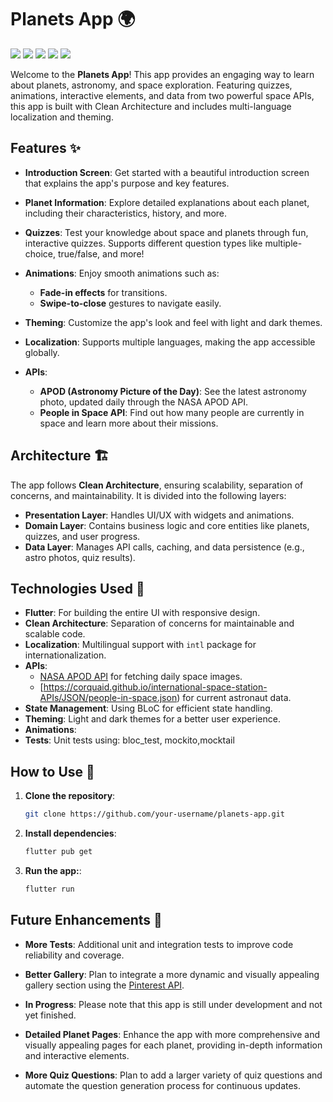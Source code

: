 # Planets App 🌍

![](screenshots/1.jpg)
![](screenshots/2.jpg)
![](screenshots/3.jpg)
![](screenshots/4.jpg)
![](screenshots/5.jpg)


Welcome to the **Planets App**! This app provides an engaging way to learn about planets, astronomy, and space exploration. Featuring quizzes, animations, interactive elements, and data from two powerful space APIs, this app is built with Clean Architecture and includes multi-language localization and theming.

## Features ✨

- **Introduction Screen**: Get started with a beautiful introduction screen that explains the app's purpose and key features.

- **Planet Information**: Explore detailed explanations about each planet, including their characteristics, history, and more.

- **Quizzes**: Test your knowledge about space and planets through fun, interactive quizzes. Supports different question types like multiple-choice, true/false, and more!

- **Animations**: Enjoy smooth animations such as:
    - **Fade-in effects** for transitions.
    - **Swipe-to-close** gestures to navigate easily.

- **Theming**: Customize the app's look and feel with light and dark themes.

- **Localization**: Supports multiple languages, making the app accessible globally.

- **APIs**:
    - **APOD (Astronomy Picture of the Day)**: See the latest astronomy photo, updated daily through the NASA APOD API.
    - **People in Space API**: Find out how many people are currently in space and learn more about their missions.

## Architecture 🏗️

The app follows **Clean Architecture**, ensuring scalability, separation of concerns, and maintainability. It is divided into the following layers:

- **Presentation Layer**: Handles UI/UX with widgets and animations.
- **Domain Layer**: Contains business logic and core entities like planets, quizzes, and user progress.
- **Data Layer**: Manages API calls, caching, and data persistence (e.g., astro photos, quiz results).

## Technologies Used 🚀

- **Flutter**: For building the entire UI with responsive design.
- **Clean Architecture**: Separation of concerns for maintainable and scalable code.
- **Localization**: Multilingual support with `intl` package for internationalization.
- **APIs**:
    - [NASA APOD API](https://api.nasa.gov/) for fetching daily space images.
    - [https://corquaid.github.io/international-space-station-APIs/JSON/people-in-space.json) for current astronaut data.
- **State Management**: Using BLoC for efficient state handling.
- **Theming**: Light and dark themes for a better user experience.
- **Animations**:
- **Tests**: Unit tests using: bloc_test, mockito,mocktail

## How to Use 📱

1. **Clone the repository**:
   ```bash
   git clone https://github.com/your-username/planets-app.git
   ```

2. **Install dependencies**:
   ```bash
   flutter pub get
   ```


3. **Run the app:**:
   ```bash
   flutter run
   ```


## Future Enhancements 🔮

- **More Tests**: Additional unit and integration tests to improve code reliability and coverage.

- **Better Gallery**: Plan to integrate a more dynamic and visually appealing gallery section using the [Pinterest API](https://developers.pinterest.com/).

- **In Progress**: Please note that this app is still under development and not yet finished.

- **Detailed Planet Pages**: Enhance the app with more comprehensive and visually appealing pages for each planet, providing in-depth information and interactive elements.

- **More Quiz Questions**: Plan to add a larger variety of quiz questions and automate the question generation process for continuous updates.

